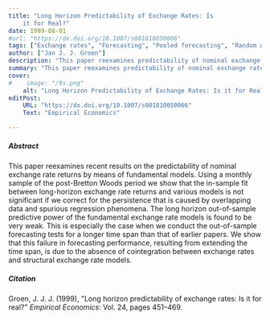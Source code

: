 ```yaml
---
title: "Long Horizon Predictability of Exchange Rates: Is
    it for Real?" 
date: 1999-08-01
#url: "https://dx.doi.org/10.1007/s001810050066"
tags: ["Exchange rates", "Forecasting", "Pooled forecasting", "Random walk"]
author: ["Jan J. J. Groen"]
description: "This paper reexamines predictability of nominal exchange rate returns by means of fundamental models. Published in Empirical Economics, 1999."
summary: "This paper reexamines predictability of nominal exchange rate returns by means of fundamental models. Published in *Empirical Economics*, 1999." 
cover:
#    image: "/9s.png"
    alt: "Long Horizon Predictability of Exchange Rates: Is it for Real?"
editPost:
    URL: "https://dx.doi.org/10.1007/s001810050066"
    Text: "Empirical Economics"

---
```

##### Abstract

This paper reexamines recent results on the predictability of nominal exchange rate returns by means of fundamental models. Using a monthly sample of the post-Bretton Woods period we show that the in-sample fit between long-horizon exchange rate returns and various models is not significant if we correct for the persistence that is caused by overlapping data and spurious regression phenomena. The long horizon out-of-sample predictive power of the fundamental exchange rate models is found to be very weak. This is especially the case when we conduct the out-of-sample forecasting tests for a longer time span than that of earlier papers. We show that this failure in forecasting performance, resulting from extending the time span, is due to the absence of cointegration between exchange rates and structural exchange rate models.

##### Citation

Groen, J. J. J. (1999), "Long horizon predictability of exchange rates: Is it for real?" *Empirical Economics*: Vol. 24, pages 451–469.